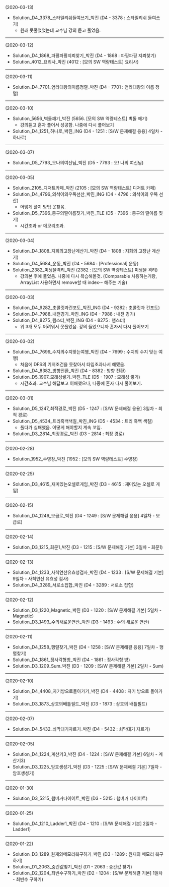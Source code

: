 (2020-03-13)
- Solution_D4_3378_스타일리쉬들여쓰기_박진 (D4 - 3378 : 스타일리쉬 들여쓰기)
  - 원래 못풀었었는데 교수님 강의 듣고 풀었음.
---
(2020-03-12)
- Solution_D4_1868_파핑파핑지뢰찾기_박진 (D4 - 1868 : 파핑파핑 지뢰찾기)
- Solution_4012_요리사_박진 (4012 : [모의 SW 역량테스트] 요리사)
---
(2020-03-11)
- Solution_D4_7701_염라대왕의이름정렬_박진 (D4 - 7701 : 염라대왕의 이름 정렬)
---
(2020-03-10)
- Solution_5656_벽돌깨기_박진 (5656. [모의 SW 역량테스트] 벽돌 깨기)
  - 강의듣고 혼자 풀어서 성공함. 나중에 다시 풀어보기
- Solution_D4_1251_하나로_박진_ING (D4 - 1251 : [S/W 문제해결 응용] 4일차 - 하나로)
---
(2020-03-07)
- Solution_D5_7793_오나의여신님_박진 (D5 - 7793 : 오! 나의 여신님)
---
(2020-03-05)
- Solution_2105_디저트카페_박진 (2105 : [모의 SW 역량테스트] 디저트 카페)
- Solution_D4_4796_의석이의우뚝선산_박진_ING (D4 - 4796 : 의석이의 우뚝 선 산)
  - 어떻게 풀지 방법 못찾음.
- Solution_D5_7396_종구의딸이름짓기_박진_TLE (D5 - 7396 : 종구의 딸이름 짓기)
  - 시간초과 or 메모리초과.
---
(2020-03-04)
- Solution_D4_1808_지희의고장난계산기_박진 (D4 - 1808 : 지희의 고장난 계산기)
- Solution_D4_5684_운동_박진 (D4 - 5684 : [Professional] 운동)
- Solution_2382_미생물격리_박진 (2382 : [모의 SW 역량테스트] 미생물 격리)
  - 강의본 후에 풀었음. 나중에 다시 복습해볼것. (Comparable 사용하는거랑, ArrayList 사용하면서 remove할 때 index-- 해주는 기술)
---
(2020-03-03)
- Solution_D4_9282_초콜릿과건포도_박진_ING (D4 - 9282 : 초콜릿과 건포도)
- Solution_D4_7988_내전경기_박진_ING (D4 - 7988 : 내전 경기)
- Solution_D4_8275_햄스터_박진_ING (D4 - 8275 : 햄스터)
  - 위 3개 모두 어려워서 못풀었음. 강의 들었으니까 혼자서 다시 풀어보기
---
(2020-03-02)
- Solution_D4_7699_수지의수지맞는여행_박진 (D4 - 7699 : 수지의 수지 맞는 여행)
  - 처음에 DFS의 기저조건을 못찾아서 타임초과나서 해맸음. 
- Solution_D4_8382_방향전환_박진 (D4 - 8382 : 방향 전환)
- Solution_D5_1907_모래성쌓기_박진_TLE (D5 - 1907 : 모래성 쌓기)
  - 시간초과. 교수님 해답보고 이해했으나, 나중에 혼자 다시 풀어보기.
---
(2020-03-01)
- Solution_D5_1247_최적경로_박진 (D5 - 1247 : [S/W 문제해결 응용] 3일차 - 최적 경로)
- Solution_D5_4534_트리흑백색칠_박진_ING (D5 - 4534 : 트리 흑백 색칠)
  - 풀다가 실패했음. 어떻게 해야할지 계속 꼬임.
- Solution_D3_2814_최장경로_박진 (D3 - 2814 : 최장 경로)
---
(2020-02-28)
- Solution_1952_수영장_박진 (1952 : [모의 SW 역량테스트] 수영장)
---
(2020-02-25)
- Solution_D3_4615_재미있는오셀로게임_박진 (D3 - 4615 : 재미있는 오셀로 게임)
---
(2020-02-15)
- Solution_D4_1249_보급로_박진 (D4 - 1249 : [S/W 문제해결 응용] 4일차 - 보급로)
---
(2020-02-14)
- Solution_D3_1215_회문1_박진 (D3 - 1215 : [S/W 문제해결 기본] 3일차 - 회문1)
---
(2020-02-13)
- Solution_D4_1233_사칙연산유효성검사_박진 (D4 - 1233 : [S/W 문제해결 기본] 9일차 - 사칙연산 유효성 검사)
- Solution_D4_3289_서로소집합_박진 (D4 - 3289 : 서로소 집합)
---
(2020-02-12)
- Solution_D3_1220_Magnetic_박진 (D3 - 1220 : [S/W 문제해결 기본] 5일차 - Magnetic)
- Solution_D3_1493_수의새로운연산_박진 (D3 - 1493 : 수의 새로운 연산)
---
(2020-02-11)
- Solution_D4_1258_행렬찾기_박진 (D4 - 1258 : [S/W 문제해결 응용] 7일차 - 행렬찾기)
- Solution_D4_1861_정사각형방_박진 (D4 - 1861 : 정사각형 방)
- Solution_D3_1209_Sum_박진 (D3 - 1209 : [S/W 문제해결 기본] 2일차 - Sum)
---
(2020-02-10)
- Solution_D4_4408_자기방으로돌아가기_박진 (D4 - 4408 : 자기 방으로 돌아가기)
- Solution_D3_1873_상호의배틀필드_박진 (D3 - 1873 : 상호의 배틀필드)
---
(2020-02-07)
- Solution_D4_5432_쇠막대기자르기_박진 (D4 - 5432 : 쇠막대기 자르기)
---
(2020-02-05)
- Solution_D4_1224_계산기3_박진 (D4 - 1224 : [S/W 문제해결 기본] 6일차 - 계산기3)
- Solution_D3_1225_암호생성기_박진 (D3 - 1225 : [S/W 문제해결 기본] 7일차 - 암호생성기)
---
(2020-01-30)
- Solution_D3_5215_햄버거다이어트_박진 (D3 - 5215 : 햄버거 다이어트)
---
(2020-01-25)
- Solution_D4_1210_Ladder1_박진 (D4 - 1210 : [S/W 문제해결 기본] 2일차 - Ladder1)
---
(2020-01-22)
- Solution_D3_1289_원재의메모리복구하기_박진 (D3 - 1289 : 원재의 메모리 복구하기)
- Solution_D1_2063_중간값찾기_박진 (D1 - 2063 : 중간값 찾기)
- Solution_D2_1204_최빈수구하기_박진 (D2 - 1204 : [S/W 문제해결 기본] 1일차 - 최빈수 구하기)
